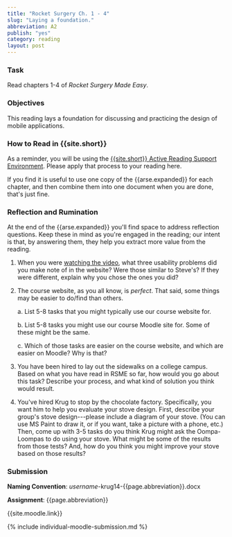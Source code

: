```yaml
---
title: "Rocket Surgery Ch. 1 - 4"
slug: "Laying a foundation."
abbreviation: A2
publish: "yes"
category: reading
layout: post
---
```


### Task

Read chapters 1-4 of *Rocket Surgery Made Easy*.

### Objectives

This reading lays a foundation for discussing and practicing the design of mobile applications. 

### How to Read in {{site.short}}

As a reminder, you will be using the [{{site.short}} Active Reading Support Environment]({{site.base}}/infra/active-reading-process/). Please apply that process to your reading here.

If you find it is useful to use one copy of the {{arse.expanded}} for each chapter, and then combine them into one document when you are done, that's just fine. 

### Reflection and Rumination

At the end of the {{arse.expanded}} you'll find space to address reflection questions. Keep these in mind as you're engaged in the reading; our intent is that, by answering them, they help you extract more value from the reading.

1. When you were [watching the video](http://www.youtube.com/watch?v=QckIzHC99Xc), what three usability problems did you make note of in the website? Were those similar to Steve's? If they were different, explain why you chose the ones you did?

2. The course website, as you all know, is *perfect*. That said, some things may be easier to do/find than others. 

    a. List 5-8 tasks that you might typically use our course website for.
    
    b. List 5-8 tasks you might use our course Moodle site for. Some of these might be the same.
    
    c. Which of those tasks are easier on the course website, and which are easier on Moodle? Why is that?

1. You have been hired to lay out the sidewalks on a college campus. Based on what you have read in RSME so far, how would you go about this task? Describe your process, and what kind of solution you think would result.

1. You've hired Krug to stop by the chocolate factory. Specifically, you want him to help you evaluate your stove design. First, describe your group's stove design---please include a diagram of your stove. (You can use MS Paint to draw it, or if you want, take a picture with a phone, etc.) Then, come up with 3-5 tasks do you think Krug might ask the Oompa-Loompas to do using your stove. What might be some of the results from those tests? And, how do you think you might improve your stove based on those results?

### Submission

**Naming Convention**: *username*-krug14-{{page.abbreviation}}.docx

**Assignment**: {{page.abbreviation}}

{{site.moodle.link}}

{% include individual-moodle-submission.md %}

